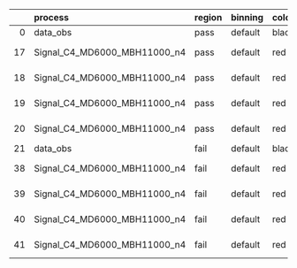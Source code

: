 |    | process                      | region   | binning   | color   | process_type   |   scale | variation   | source_filename                                                       | source_histname    | alias                        | title     |   combine_idx |     lnN |   shapes | syst_type   | direction   | variation_alias   |
|---:|:-----------------------------|:---------|:----------|:--------|:---------------|--------:|:------------|:----------------------------------------------------------------------|:-------------------|:-----------------------------|:----------|--------------:|--------:|---------:|:------------|:------------|:------------------|
|  0 | data_obs                     | pass     | default   | black   | DATA           |       1 | nominal     | ./histograms_for_2DAlphabet_v18//BH_Data.root                         | hpass              | Data                         | Data      |           nan | nan     |      nan | nan         | nan         | nan               |
| 17 | Signal_C4_MD6000_MBH11000_n4 | pass     | default   | red     | SIGNAL         |       1 | lumi        | ./histograms_for_2DAlphabet_v18//BH_Signal_C4_MD6000_MBH11000_n4.root | hpass              | Signal_C4_MD6000_MBH11000_n4 | BH signal |           nan |   1.016 |      nan | lnN         | nan         | nan               |
| 18 | Signal_C4_MD6000_MBH11000_n4 | pass     | default   | red     | SIGNAL         |       1 | SVM         | ./histograms_for_2DAlphabet_v18//BH_Signal_C4_MD6000_MBH11000_n4.root | hpass_SVMsyst_up   | Signal_C4_MD6000_MBH11000_n4 | BH signal |           nan | nan     |        1 | shapes      | Up          | SVMsyst           |
| 19 | Signal_C4_MD6000_MBH11000_n4 | pass     | default   | red     | SIGNAL         |       1 | SVM         | ./histograms_for_2DAlphabet_v18//BH_Signal_C4_MD6000_MBH11000_n4.root | hpass_SVMsyst_down | Signal_C4_MD6000_MBH11000_n4 | BH signal |           nan | nan     |        1 | shapes      | Down        | SVMsyst           |
| 20 | Signal_C4_MD6000_MBH11000_n4 | pass     | default   | red     | SIGNAL         |       1 | nominal     | ./histograms_for_2DAlphabet_v18//BH_Signal_C4_MD6000_MBH11000_n4.root | hpass              | Signal_C4_MD6000_MBH11000_n4 | BH signal |           nan | nan     |      nan | nan         | nan         | nan               |
| 21 | data_obs                     | fail     | default   | black   | DATA           |       1 | nominal     | ./histograms_for_2DAlphabet_v18//BH_Data.root                         | hfail              | Data                         | Data      |           nan | nan     |      nan | nan         | nan         | nan               |
| 38 | Signal_C4_MD6000_MBH11000_n4 | fail     | default   | red     | SIGNAL         |       1 | lumi        | ./histograms_for_2DAlphabet_v18//BH_Signal_C4_MD6000_MBH11000_n4.root | hfail              | Signal_C4_MD6000_MBH11000_n4 | BH signal |           nan |   1.016 |      nan | lnN         | nan         | nan               |
| 39 | Signal_C4_MD6000_MBH11000_n4 | fail     | default   | red     | SIGNAL         |       1 | SVM         | ./histograms_for_2DAlphabet_v18//BH_Signal_C4_MD6000_MBH11000_n4.root | hfail_SVMsyst_up   | Signal_C4_MD6000_MBH11000_n4 | BH signal |           nan | nan     |        1 | shapes      | Up          | SVMsyst           |
| 40 | Signal_C4_MD6000_MBH11000_n4 | fail     | default   | red     | SIGNAL         |       1 | SVM         | ./histograms_for_2DAlphabet_v18//BH_Signal_C4_MD6000_MBH11000_n4.root | hfail_SVMsyst_down | Signal_C4_MD6000_MBH11000_n4 | BH signal |           nan | nan     |        1 | shapes      | Down        | SVMsyst           |
| 41 | Signal_C4_MD6000_MBH11000_n4 | fail     | default   | red     | SIGNAL         |       1 | nominal     | ./histograms_for_2DAlphabet_v18//BH_Signal_C4_MD6000_MBH11000_n4.root | hfail              | Signal_C4_MD6000_MBH11000_n4 | BH signal |           nan | nan     |      nan | nan         | nan         | nan               |